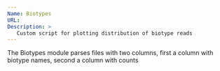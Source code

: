 ```yaml
---
Name: Biotypes
URL: 
Description: >
   Custom script for plotting distribution of biotype reads	     
---
```


The Biotypes module parses files with two columns,
first a column with biotype names, second a column with counts

